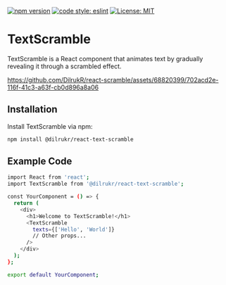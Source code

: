 [![npm version](https://badge.fury.io/js/your-package-name.svg)](https://badge.fury.io/js/your-package-name)
[![code style: eslint](https://img.shields.io/badge/code_style-eslint-5a11ff.svg)](https://eslint.org/)
[![License: MIT](https://img.shields.io/badge/License-MIT-yellow.svg)](https://opensource.org/licenses/MIT)

# TextScramble

TextScramble is a React component that animates text by gradually revealing it through a scrambled effect.

https://github.com/DilrukR/react-scramble/assets/68820399/702acd2e-116f-41c3-a63f-cb0d896a8a06

## Installation

Install TextScramble via npm:

```bash
npm install @dilrukr/react-text-scramble
```
## Example Code

```bash
import React from 'react';
import TextScramble from '@dilrukr/react-text-scramble';

const YourComponent = () => {
  return (
    <div>
      <h1>Welcome to TextScramble!</h1>
      <TextScramble
        texts={['Hello', 'World']}
        // Other props...
      />
    </div>
  );
};

export default YourComponent;
```
